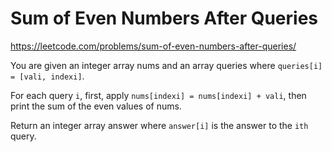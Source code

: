 # Sum of Even Numbers After Queries

https://leetcode.com/problems/sum-of-even-numbers-after-queries/

You are given an integer array nums and an array queries where `queries[i] = [vali, indexi]`.

For each query `i`, first, apply `nums[indexi] = nums[indexi] + vali`, then print the sum of the even values of nums.

Return an integer array answer where `answer[i]` is the answer to the `ith` query.

